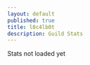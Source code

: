 ```yaml
---
layout: default
published: true
title: l0c4lb0t
description: Guild Stats
---
```

<script>
	var editedTimeTimer;
	var vars = {};
	var parts = window.location.href.replace(/[?&]+([^=&]+)=([^&]*)/gi, function(m,key,value) {
        vars[key] = value;
    });
	var gId = vars["g"];
	
	updateStats();
	
	function showStats(){
		if(editedTimeTimer) window.clearInterval(editedTimeTimer);
		var g = guildStats[gId];
		
		if(g){
			document.title = "Guild Stats: " + escapeHtml(g.guildName) + " | l0c4lb0t";
		}else{
			document.title = "Guild not found | l0c4lb0t";
		}
		
		editedTimeTimer = window.setInterval(function(){
			var t = getSecondsSinceEdit();
			var min = Math.floor(t / 60);
			var sec = t % 60;
			document.getElementById("lastEdited").innerHTML = "Updated " + min + " minutes and " + sec + " seconds ago.";
			if(min > 4 && sec == 4) updateStats();
		}, 1000);
	}
	function getSecondsSinceEdit(){
		return Math.floor((new Date().getTime() - lastEdited) / 1000);
	}
	function getTimeSinceEdit(){
		return new Date().getTime() - lastEdited;
	}
	function updateStats(){
		if(document.getElementById("l0c4lh057 script loadstats")) document.getElementById("l0c4lh057 script loadstats").outerHTML = "";
		var scrip = document.createElement("script");
		scrip.src = "https://l0c4lh057.jg-p.eu/getStats.php";
		scrip.id = "l0c4lh057 script loadstats";
		scrip.onload = function(){showStats();};
		document.head.appendChild(scrip);
	}
	
	escapeHtml= function(txt) {
		return txt
			 .replace(/&/g, "&amp;")
			 .replace(/</g, "&lt;")
			 .replace(/>/g, "&gt;")
			 .replace(/"/g, "&quot;")
			 .replace(/'/g, "&#039;");
	 }
</script>
<div id="lastEdited">Stats not loaded yet</div>